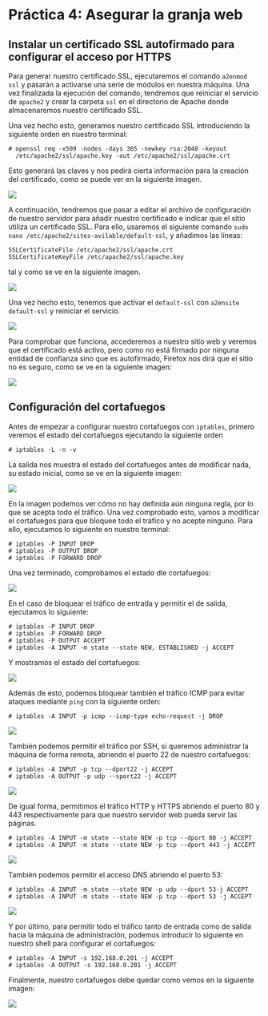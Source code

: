 # Práctica 4: Asegurar la granja web

## Instalar un certificado SSL autofirmado para configurar el acceso por HTTPS

Para generar nuestro certificado SSL, ejecutaremos el comando `a2enmod ssl` y pasarán a activarse una serie de módulos en nuestra máquina. Una vez finalizada la ejecución del comando, tendremos que reiniciar el servicio de `apache2` y crear la carpeta `ssl` en el directorio de Apache donde almacenaremos nuestro certificado SSL.

Una vez hecho esto, generamos nuestro certificado SSL introduciendo la siguiente orden en nuestro terminal:

```
# openssl req -x509 -nodes -days 365 -newkey rsa:2048 -keyout 
  /etc/apache2/ssl/apache.key -out /etc/apache2/ssl/apache.crt
```

Esto generará las claves y nos pedirá cierta información para la creación del certificado, como se puede ver en la siguiente imagen.

![](enable_ssl.png)

A continuación, tendremos que pasar a editar el archivo de configuración de nuestro servidor para añadir nuestro certificado e indicar que el sitio utiliza un certificado SSL. Para ello, usaremos el siguiente comando `sudo nano /etc/apache2/sites-avilable/default-ssl`, y añadimos las líneas:
```
SSLCertificateFile /etc/apache2/ssl/apache.crt
SSLCertificateKeyFile /etc/apache2/ssl/apache.key
```
tal y como se ve en la siguiente imagen.

![](default-ssl-conf.png)

Una vez hecho esto, tenemos que activar el `default-ssl` con `a2ensite default-ssl` y reiniciar el servicio. 

![](activate_ssl.png)

Para comprobar que funciona, accederemos a nuestro sitio web y veremos que el certificado está activo, pero como no está firmado por ninguna entidad de confianza sino que es autofirmado, Firefox nos dirá que el sitio no es seguro, como se ve en la siguiente imagen:

![](self-signed.png)

## Configuración del cortafuegos

Antes de empezar a configurar nuestro cortafuegos con `iptables`, primero veremos el estado del cortafuegos ejecutando la siguiente orden

```
# iptables -L -n -v
```

La salida nos muestra el estado del cortafuegos antes de modificar nada, su estado inicial, como se ve en la siguiente imagen:

![](init_iptables.png)

En la imagen podemos ver cómo no hay definida aún ninguna regla, por lo que se acepta todo el tráfico. Una vez comprobado esto, vamos a modificar el cortafuegos para que bloquee todo el tráfico y no acepte ninguno. Para ello, ejecutamos lo siguiente en nuestro terminal:

```
# iptables -P INPUT DROP
# iptables -P OUTPUT DROP
# iptables -P FORWARD DROP
```

Una vez terminado, comprobamos el estado dle cortafuegos:

![](drop_traffic.png)

En el caso de bloquear el tráfico de entrada y permitir el de salida, ejecutamos lo siguiente: 

```
# iptables -P INPUT DROP
# iptables -P FORWARD DROP
# iptables -P OUTPUT ACCEPT
# iptables -A INPUT -m state --state NEW, ESTABLISHED -j ACCEPT 
```

Y mostramos el estado del cortafuegos:

![](block_input_traffic.png)

Además de esto, podemos bloquear también el tráfico ICMP para evitar ataques mediante `ping` con la siguiente orden:

```
# iptables -A INPUT -p icmp --icmp-type echo-request -j DROP
```

![](block_icmp.png)

También podemos permitir el tráfico por SSH, si queremos administrar la máquina de forma remota, abriendo el puerto 22 de nuestro cortafuegos:

```
# iptables -A INPUT -p tcp --dport22 -j ACCEPT
# iptables -A OUTPUT -p udp --sport22 -j ACCEPT
```

![](accept_ssh.png)

De igual forma, permitimos el tráfico HTTP y HTTPS abriendo el puerto 80 y 443 respectivamente para que nuestro servidor web pueda servir las páginas.

```
# iptables -A INPUT -m state --state NEW -p tcp --dport 80 -j ACCEPT
# iptables -A INPUT -m state --state NEW -p tcp --dport 443 -j ACCEPT
```

![](accept_http.png)

También podemos permitir el acceso DNS abriendo el puerto 53:

```
# iptables -A INPUT -m state --state NEW -p udp --dport 53-j ACCEPT
# iptables -A INPUT -m state --state NEW -p tcp --dport 53 -j ACCEPT
``` 

![](accept_dns.png)

Y por último, para permitir todo el tráfico tanto de entrada como de salida hacia la máquina de administración, podemos introducir lo siguiente en nuestro shell para configurar el cortafuegos:

```
# iptables -A INPUT -s 192.168.0.201 -j ACCEPT
# iptables -A OUTPUT -s 192.168.0.201 -j ACCEPT
```

Finalmente, nuestro cortafuegos debe quedar como vemos en la siguiente imagen:

![](accept_admin.png)
